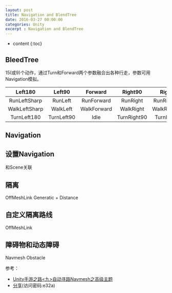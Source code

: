 ```yaml
---
layout: post
title: Navigation and BlendTree
date: 2016-03-27 00:00:00
categories: Unity
excerpt : Navigation and BlendTree
---
```


* content
{:toc}

## BleedTree

15(或9)个动作，通过Turn和Forward两个参数融合出各种行走，参数可用Navigation模拟。

| Left180 | Left90 | Forward | Right90 | Right180 |
| :---: | :---: | :---: | :---: | :---: |
| RunLeftSharp | RunLeft | RunForward | RunRight | RunRightSharp |
| WalkLeftSharp | WalkLeft | WalkForward | WalkRight | WalkRightSharp |
| TurnLeft180 | TurnLeft90 | Idle | TurnRight90 | TurnRight180 |

## Navigation

## 设置Navigation

和Scene关联

## 隔离

OffMeshLink Generatic + Distance

## 自定义隔离路线

OffMeshLink

## 障碍物和动态障碍

Navmesh Obstacle

参考：

- [Unity手游之路<九>自动寻路Navmesh之高级主题](http://blog.csdn.net/janeky/article/details/17492531)
- [分享](https://yunpan.cn/cqyqUKBLTQS76)(访问密码:e32a)